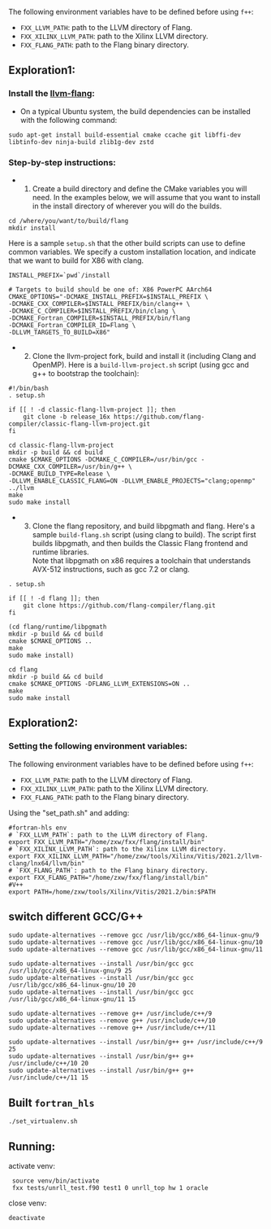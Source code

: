 The following environment variables have to be defined before using `f++`:
* `FXX_LLVM_PATH`: path to the LLVM directory of Flang.
* `FXX_XILINX_LLVM_PATH`: path to the Xilinx LLVM directory.
* `FXX_FLANG_PATH`: path to the Flang binary directory.

## Exploration1:

### Install the [llvm-flang](https://github.com/flang-compiler/flang/wiki/Building-Flang):

- On a typical Ubuntu system, the build dependencies can be installed with the following command:
```
sudo apt-get install build-essential cmake ccache git libffi-dev libtinfo-dev ninja-build zlib1g-dev zstd
```
### Step-by-step instructions:
* 1. Create a build directory and define the CMake variables you will need. In the examples below, we will assume that you want to install in the install directory of wherever you will do the builds.  
```
cd /where/you/want/to/build/flang  
mkdir install
```

Here is a sample `setup.sh` that the other build scripts can use to define common variables. We specify a custom installation location, and indicate that we want to build for X86 with clang.  
```    
INSTALL_PREFIX=`pwd`/install   

# Targets to build should be one of: X86 PowerPC AArch64
CMAKE_OPTIONS="-DCMAKE_INSTALL_PREFIX=$INSTALL_PREFIX \
-DCMAKE_CXX_COMPILER=$INSTALL_PREFIX/bin/clang++ \
-DCMAKE_C_COMPILER=$INSTALL_PREFIX/bin/clang \
-DCMAKE_Fortran_COMPILER=$INSTALL_PREFIX/bin/flang 
-DCMAKE_Fortran_COMPILER_ID=Flang \
-DLLVM_TARGETS_TO_BUILD=X86"
```

* 2. Clone the llvm-project fork, build and install it (including Clang and OpenMP). Here is a `build-llvm-project.sh` script (using gcc and g++ to bootstrap the toolchain):  
```
#!/bin/bash
. setup.sh

if [[ ! -d classic-flang-llvm-project ]]; then
    git clone -b release_16x https://github.com/flang-compiler/classic-flang-llvm-project.git
fi

cd classic-flang-llvm-project
mkdir -p build && cd build
cmake $CMAKE_OPTIONS -DCMAKE_C_COMPILER=/usr/bin/gcc -DCMAKE_CXX_COMPILER=/usr/bin/g++ \
-DCMAKE_BUILD_TYPE=Release \
-DLLVM_ENABLE_CLASSIC_FLANG=ON -DLLVM_ENABLE_PROJECTS="clang;openmp" ../llvm
make
sudo make install
```

* 3. Clone the flang repository, and build libpgmath and flang. Here's a sample `build-flang.sh` script (using clang to build). The script first builds libpgmath, and then builds the Classic Flang frontend and runtime libraries.  
Note that libpgmath on x86 requires a toolchain that understands AVX-512 instructions, such as gcc 7.2 or clang.
```
. setup.sh

if [[ ! -d flang ]]; then
    git clone https://github.com/flang-compiler/flang.git
fi

(cd flang/runtime/libpgmath
mkdir -p build && cd build
cmake $CMAKE_OPTIONS ..
make
sudo make install)

cd flang
mkdir -p build && cd build
cmake $CMAKE_OPTIONS -DFLANG_LLVM_EXTENSIONS=ON ..
make
sudo make install
```
## Exploration2:

### Setting the following environment variables:

The following environment variables have to be defined before using `f++`:
* `FXX_LLVM_PATH`: path to the LLVM directory of Flang.
* `FXX_XILINX_LLVM_PATH`: path to the Xilinx LLVM directory.
* `FXX_FLANG_PATH`: path to the Flang binary directory.

Using the "set_path.sh" and adding:
```
#fortran-hls env
# `FXX_LLVM_PATH`: path to the LLVM directory of Flang.
export FXX_LLVM_PATH="/home/zxw/fxx/flang/install/bin"
# `FXX_XILINX_LLVM_PATH`: path to the Xilinx LLVM directory.
export FXX_XILINX_LLVM_PATH="/home/zxw/tools/Xilinx/Vitis/2021.2/llvm-clang/lnx64/llvm/bin"
# `FXX_FLANG_PATH`: path to the Flang binary directory.
export FXX_FLANG_PATH="/home/zxw/fxx/flang/install/bin"
#V++
export PATH=/home/zxw/tools/Xilinx/Vitis/2021.2/bin:$PATH
```
## switch different GCC/G++
```
sudo update-alternatives --remove gcc /usr/lib/gcc/x86_64-linux-gnu/9
sudo update-alternatives --remove gcc /usr/lib/gcc/x86_64-linux-gnu/10
sudo update-alternatives --remove gcc /usr/lib/gcc/x86_64-linux-gnu/11

sudo update-alternatives --install /usr/bin/gcc gcc /usr/lib/gcc/x86_64-linux-gnu/9 25
sudo update-alternatives --install /usr/bin/gcc gcc /usr/lib/gcc/x86_64-linux-gnu/10 20
sudo update-alternatives --install /usr/bin/gcc gcc /usr/lib/gcc/x86_64-linux-gnu/11 15

sudo update-alternatives --remove g++ /usr/include/c++/9
sudo update-alternatives --remove g++ /usr/include/c++/10
sudo update-alternatives --remove g++ /usr/include/c++/11

sudo update-alternatives --install /usr/bin/g++ g++ /usr/include/c++/9 25
sudo update-alternatives --install /usr/bin/g++ g++ /usr/include/c++/10 20
sudo update-alternatives --install /usr/bin/g++ g++ /usr/include/c++/11 15
```
## Built `fortran_hls`
```
./set_virtualenv.sh
```

## Running:

activate venv:
```
 source venv/bin/activate
 fxx tests/unrll_test.f90 test1 0 unrll_top hw 1 oracle
```
close venv:
```
deactivate
```
